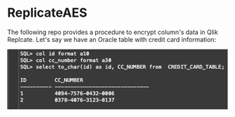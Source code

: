 # ReplicateAES
The following repo provides a procedure to encrypt column's data in Qlik Replcate. Let's say we have an Oracle table with credit card information:

![alt text](images/oracle_query.png)
